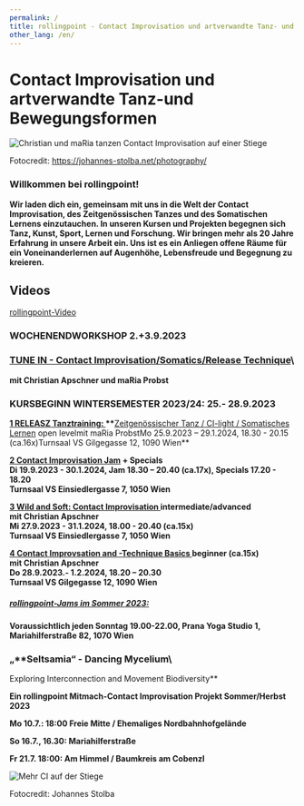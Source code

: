 ```yaml
---
permalink: /
title: rollingpoint - Contact Improvisation und artverwandte Tanz- und Bewegungsformen
other_lang: /en/
---
```

# Contact Improvisation und artverwandte Tanz-und Bewegungsformen

![Christian und maRia tanzen Contact Improvisation auf einer Stiege](/assets/uploads/dsc_1901_klein.jpg "Contact Improvisation")

Fotocredit: https://johannes-stolba.net/photography/

### Willkommen bei rollingpoint!

**Wir laden dich ein, gemeinsam mit uns in die Welt der Contact Improvisation, des Zeitgenössischen Tanzes und des Somatischen Lernens einzutauchen. In unseren Kursen und Projekten begegnen sich Tanz, Kunst, Sport, Lernen und Forschung. Wir bringen mehr als 20 Jahre Erfahrung in unsere Arbeit ein. Uns ist es ein Anliegen offene Räume für ein Voneinanderlernen auf Augenhöhe, Lebensfreude und Begegnung zu kreieren.**

## Videos

<div class="imglink"><a target="_blank" href="https://www.youtube.com/embed/kp3DqzN1Ldo"><img src="/assets/uploads/video_vorschau_rollingpoint.png" alt="" /><div>rollingpoint-Video</div></a></div>



### WOCHENENDWORKSHOP 2.+3.9.2023

### [TUNE IN - Contact Improvisation/Somatics/Release Technique](workshops#liquid)[](/workshops#liquid)\
**mit Christian Apschner und maRia Probst**

### **KURSBEGINN WINTERSEMESTER 2023/24: 25.- 28.9.2023**

**[1 RELEASZ Tanztraining: ](/kurse#mo)\*\***[Zeitgenössischer Tanz / CI-light / Somatisches Lernen](/kurse#mo) open levelmit maRia ProbstMo 25.9.2023 – 29.1.2024, 18.30 - 20.15 (ca.16x)Turnsaal VS Gilgegasse 12, 1090 Wien\*\*

**[2 Contact Improvisation Jam](/kurse#di) + Specials\
Di 19.9.2023  - 30.1.2024, Jam 18.30 – 20.40 (ca.17x), Specials 17.20 - 18.20**\
**Turnsaal VS Einsiedlergasse 7, 1050 Wien**

**[3 Wild and Soft: Contact Improvisation ](/kurse#mi) intermediate/advanced**\
**mit Christian Apschner**\
**Mi 27.9.2023 - 31.1.2024, 18.00 - 20.40 (ca.15x)**\
**Turnsaal VS Einsiedlergasse 7, 1050 Wien**

**[4 Contact Improvsation and -Technique Basics  ](/kurse#do)beginner (ca.15x)**\
**mit Christian Apschner**\
**Do 28.9.2023.- 1.2.2024, 18.20 – 20.30**\
**Turnsaal VS Gilgegasse 12, 1090 Wien**

##### **[rollingpoint-Jams im Sommer 2023:](/jams)**

**Voraussichtlich jeden Sonntag 19.00-22.00, Prana Yoga Studio 1, Mariahilferstraße 82, 1070 Wien**





### „**Seltsamia“ - Dancing Mycelium\
Exploring Interconnection and Movement Biodiversity**

**Ein rollingpoint Mitmach-Contact Improvisation Projekt Sommer/Herbst 2023**

**Mo 10.7.: 18:00 Freie Mitte / Ehemaliges Nordbahnhofgelände**

[](<>)**So 16.7., 16.30: Mariahilferstraße**

**Fr 21.7. 18:00: Am Himmel / Baumkreis am Cobenzl**

![Mehr CI auf der Stiege](/assets/uploads/dsc_1941a.jpg "Mehr CI auf der Stiege")

Fotocredit: Johannes Stolba